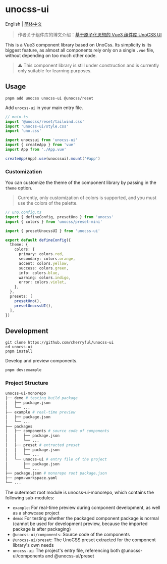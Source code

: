 # unocss-ui

English | [简体中文](./README-CN.md)

> 作者关于组件库的博文介绍：[基于原子化思想的 Vue3 组件库 UnoCSS UI](https://luzhenyu.blog.csdn.net/article/details/130799232)

This is a Vue3 component library based on UnoCss. Its simplicity is its biggest feature, as almost all components rely only on a single `.vue` file, without depending on too much other code. 

> ⚠️ This component library is still under construction and is currently only suitable for learning purposes.

## Usage


```
pnpm add unocss unocss-ui @unocss/reset
```

Add `unocss-ui` in your main entry file.


```ts
// main.ts
import '@unocss/reset/tailwind.css'
import 'unocss-ui/style.css'
import 'uno.css'

import unocssui from 'unocss-ui'
import { createApp } from 'vue'
import App from './App.vue'

createApp(App).use(unocssui).mount('#app')
```

### Customization

You can customize the theme of the component library by passing in the `theme` option.

> Currently, only customization of colors is supported, and you must use the colors of the palette.

```ts
// uno.config.ts
import { defineConfig, presetUno } from 'unocss'
import { colors } from 'unocss/preset-mini'

import { presetUnocssUI } from 'unocss-ui'

export default defineConfig({
  theme: {
    colors: {
      primary: colors.red,
      secondary: colors.orange,
      accent: colors.yellow,
      success: colors.green,
      info: colors.blue,
      warning: colors.indigo,
      error: colors.violet,
    },
  },
  presets: [
    presetUno(),
    presetUnocssUI(),
  ],
})
```

## Development

```
git clone https://github.com/cherryful/unocss-ui
cd unocss-ui
pnpm install
```

Develop and preview components.

```bash
pnpm dev:example
```

### Project Structure

```bash
unocss-ui-monorepo
├── demo # testing build package
│   ├── package.json
│   └── ...
├── example # real-time preview
│   ├── package.json
│   └── ...
├── packages
│   ├── components # source code of components
│   │   ├── package.json
│   │   └── ...
│   ├── preset # extracted preset
│   │   ├── package.json
│   │   └── ...
│   └── unocss-ui # entry file of the project
│       ├── package.json
│       └── ...
├── package.json # monorepo root package.json
├── pnpm-workspace.yaml
└── ...
```

The outermost root module is unocss-ui-monorepo, which contains the following sub-modules:

- `example`: For real-time preview during component development, as well as a showcase project
- `demo`: For testing whether the packaged component package is normal (cannot be used for development preview, because the imported package is after packaging)
- `@unocss-ui/components`: Source code of the components
- `@unocss-ui/preset`: The UnoCSS preset extracted for the component library's own needs
- `unocss-ui`: The project's entry file, referencing both @unocss-ui/components and @unocss-ui/preset